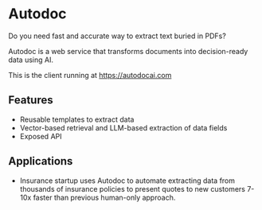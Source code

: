 # Autodoc

Do you need fast and accurate way to extract text buried in PDFs? 

Autodoc is a web service that transforms documents into decision-ready data using AI.

This is the client running at https://autodocai.com

## Features

- Reusable templates to extract data
- Vector-based retrieval and LLM-based extraction of data fields 
- Exposed API 

## Applications

- Insurance startup uses Autodoc to automate extracting data from thousands of insurance policies to present quotes to new customers 7-10x faster than previous human-only approach.
